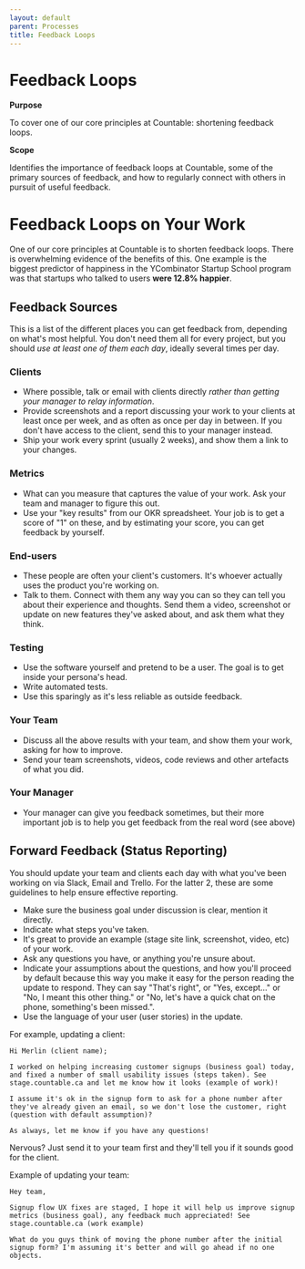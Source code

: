 ```yaml
---
layout: default
parent: Processes
title: Feedback Loops
---
```


# Feedback Loops

**Purpose**

To cover one of our core principles at Countable: shortening feedback loops.

**Scope**

Identifies the importance of feedback loops at Countable, some of the primary sources of feedback, and how to regularly connect with others in pursuit of useful feedback.

# Feedback Loops on Your Work

One of our core principles at Countable is to shorten feedback loops.
There is overwhelming evidence of the benefits of this. One example is
the biggest predictor of happiness in the YCombinator Startup School
program was that startups who talked to users **were 12.8% happier**.

## Feedback Sources

This is a list of the different places you can get feedback from,
depending on what's most helpful. You don't need them all for every
project, but you should *use at least one of them each day*, ideally
several times per day.

### Clients

  - Where possible, talk or email with clients directly *rather than
    getting your manager to relay information*.
  - Provide screenshots and a report discussing your work to your
    clients at least once per week, and as often as once per day in
    between. If you don't have access to the client, send this to your
    manager instead.
  - Ship your work every sprint (usually 2 weeks), and show them a link
    to your changes.

### Metrics

  - What can you measure that captures the value of your work. Ask your
    team and manager to figure this out.
  - Use your "key results" from our OKR spreadsheet. Your job is to get
    a score of "1" on these, and by estimating your score, you can get
    feedback by yourself.

### End-users

  - These people are often your client's customers. It's whoever
    actually uses the product you're working on.
  - Talk to them. Connect with them any way you can so they can tell you
    about their experience and thoughts. Send them a video, screenshot
    or update on new features they've asked about, and ask them what
    they think.

### Testing

  - Use the software yourself and pretend to be a user. The goal is to
    get inside your persona's head.
  - Write automated tests.
  - Use this sparingly as it's less reliable as outside feedback.

### Your Team

  - Discuss all the above results with your team, and show them your
    work, asking for how to improve.
  - Send your team screenshots, videos, code reviews and other artefacts
    of what you did.

### Your Manager

  - Your manager can give you feedback sometimes, but their more
    important job is to help you get feedback from the real word (see
    above)

## Forward Feedback (Status Reporting)

You should update your team and clients each day with what you've been
working on via Slack, Email and Trello. For the latter 2, these are some
guidelines to help ensure effective reporting.

  - Make sure the business goal under discussion is clear, mention it
    directly.
  - Indicate what steps you've taken.
  - It's great to provide an example (stage site link, screenshot,
    video, etc) of your work.
  - Ask any questions you have, or anything you're unsure about.
  - Indicate your assumptions about the questions, and how you'll
    proceed by default because this way you make it easy for the person
    reading the update to respond. They can say "That's right", or "Yes,
    except..." or "No, I meant this other thing." or "No, let's have a
    quick chat on the phone, something's been missed.".
  - Use the language of your user (user stories) in the update.

For example, updating a client:

    Hi Merlin (client name);
    
    I worked on helping increasing customer signups (business goal) today, and fixed a number of small usability issues (steps taken). See stage.countable.ca and let me know how it looks (example of work)!
    
    I assume it's ok in the signup form to ask for a phone number after they've already given an email, so we don't lose the customer, right (question with default assumption)?
    
    As always, let me know if you have any questions!

Nervous? Just send it to your team first and they'll tell you if it
sounds good for the client.

Example of updating your team:

    Hey team,
    
    Signup flow UX fixes are staged, I hope it will help us improve signup metrics (business goal), any feedback much appreciated! See stage.countable.ca (work example)
    
    What do you guys think of moving the phone number after the initial signup form? I'm assuming it's better and will go ahead if no one objects.

